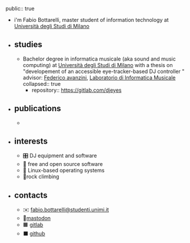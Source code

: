 public:: true

- i'm Fabio Bottarelli, master student of information technology at [Università degli Studi di Milano](https://www.unimi.it)
- ## studies
	- Bachelor degree in informatica musicale (aka sound and music computing) at [Università degli Studi di Milano](https://www.unimi.it) with a thesis on "developement of an accessible eye-tracker-based DJ controller " advisor: [Federico avanzini](https://avanzini.di.unimi.it/), [Laboratorio di Informatica Musicale](https://www.lim.di.unimi.it/)
	  collapsed:: true
		- repository:: https://gitlab.com/djeyes
- ## publications
	-
- ## interests
	- 🎛 DJ equipment and software
	- 💾 free and open source software
	- 🐧 Linux-based operating systems
	- 🧗rock climbing
- ## contacts
	- ✉️ [fabio.bottarelli@studenti.unimi.it](mailto:fabio.bottarelli@studenti.unimi.it)
	- 🐘[mastodon](https://mastodon.social/@olbotta)
	- 🟧 [gitlab](https://gitlab.com/olbotta)
	- ⬛ [github](https://github.com/olbotta)